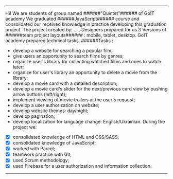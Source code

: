 

---

Hi! 
We are students of group named ######"Quintet"###### of GоIT academy
We graduated ######JavaScript###### course and consolidated our received knowledge in practice developing this graduation project. 
 The project created by: …..
Designers prepared for us 3 Versions of ######team project layouts###### : mobile, tablet, desktop.
GoIT academy prepared technical tasks.
######Tasks :
-	develop a website for searching a popular film;
-	give users an opportunity to search films by genres;
-	organize user's library for collecting watched films and ones to watch later;
-	organize for user's library an opportunity to delete a movie from the library;
-	develop a movie card with a detailed description;
-	develop a movie card's slider for the next/previous card view by pushing arrow buttons (left/right);
-	implement viewing of movie trailers at the user's request;
-	develop a user authorization on website;
-	develop website themes: day/night;
-	develop pagination;
-	develop localization for language change: English/Ukrainian.
During the project we:
- [x]	consolidated knowledge of HTML and CSS/SASS;
- [x]	consolidated knowledge of JavaScript;
- [x]	worked with Parcel;
- [x]	teamwork practice with Git;
- [x]	used Scrum methodology;
- [x]	used Firebase for a user authorization and information collection.

---